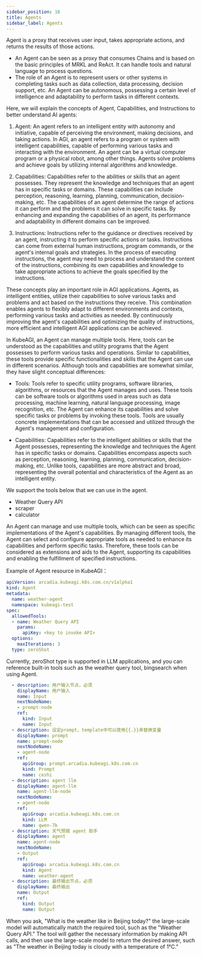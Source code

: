 ```yaml
---
sidebar_position: 16
title: Agents
sidebar_label: Agents
---
```


Agent is a proxy that receives user input, takes appropriate actions, and returns the results of those actions.

* An Agent can be seen as a proxy that consumes Chains and is based on the basic principles of MRKL and ReAct. It can handle tools and natural language to process questions.
* The role of an Agent is to represent users or other systems in completing tasks such as data collection, data processing, decision support, etc. An Agent can be autonomous, possessing a certain level of intelligence and adaptability to perform tasks in different contexts.

Here, we will explain the concepts of Agent, Capabilities, and Instructions to better understand AI agents:

1. Agent: An agent refers to an intelligent entity with autonomy and initiative, capable of perceiving the environment, making decisions, and taking actions. In AGI, an agent refers to a program or system with intelligent capabilities, capable of performing various tasks and interacting with the environment. An agent can be a virtual computer program or a physical robot, among other things. Agents solve problems and achieve goals by utilizing internal algorithms and knowledge.

2. Capabilities: Capabilities refer to the abilities or skills that an agent possesses. They represent the knowledge and techniques that an agent has in specific tasks or domains. These capabilities can include perception, reasoning, learning, planning, communication, decision-making, etc. The capabilities of an agent determine the range of actions it can perform and the problems it can solve in specific tasks. By enhancing and expanding the capabilities of an agent, its performance and adaptability in different domains can be improved.

3. Instructions: Instructions refer to the guidance or directives received by an agent, instructing it to perform specific actions or tasks. Instructions can come from external human instructions, program commands, or the agent's internal goals and strategies. In the process of executing instructions, the agent may need to process and understand the content of the instructions, combining its own capabilities and knowledge to take appropriate actions to achieve the goals specified by the instructions.

These concepts play an important role in AGI applications. Agents, as intelligent entities, utilize their capabilities to solve various tasks and problems and act based on the instructions they receive. This combination enables agents to flexibly adapt to different environments and contexts, performing various tasks and activities as needed. By continuously improving the agent's capabilities and optimizing the quality of instructions, more efficient and intelligent AGI applications can be achieved.


In KubeAGI, an Agent can manage multiple tools. Here, tools can be understood as the capabilities and utility programs that the Agent possesses to perform various tasks and operations. Similar to capabilities, these tools provide specific functionalities and skills that the Agent can use in different scenarios. Although tools and capabilities are somewhat similar, they have slight conceptual differences:

* Tools: Tools refer to specific utility programs, software libraries, algorithms, or resources that the Agent manages and uses. These tools can be software tools or algorithms used in areas such as data processing, machine learning, natural language processing, image recognition, etc. The Agent can enhance its capabilities and solve specific tasks or problems by invoking these tools. Tools are usually concrete implementations that can be accessed and utilized through the Agent's management and configuration.

* Capabilities: Capabilities refer to the intelligent abilities or skills that the Agent possesses, representing the knowledge and techniques the Agent has in specific tasks or domains. Capabilities encompass aspects such as perception, reasoning, learning, planning, communication, decision-making, etc. Unlike tools, capabilities are more abstract and broad, representing the overall potential and characteristics of the Agent as an intelligent entity.

We support the tools below that we can use in the agent.
- Weather Query API
- scraper
- calculator

An Agent can manage and use multiple tools, which can be seen as specific implementations of the Agent's capabilities. By managing different tools, the Agent can select and configure appropriate tools as needed to enhance its capabilities and perform specific tasks. Therefore, these tools can be considered as extensions and aids to the Agent, supporting its capabilities and enabling the fulfillment of specified instructions.

Example of Agent resource in KubeAGI：
```yaml
apiVersion: arcadia.kubeagi.k8s.com.cn/v1alpha1
kind: Agent
metadata:
  name: weather-agent
  namespace: kubeagi-test
spec:
  allowedTools:
  - name: Weather Query API
    params:
      apiKey: <key to invoke API>
  options:
    maxIterations: 3
  type: zeroShot
```
Currently, zeroShot type is supported in LLM applications, and you can reference built-in tools such as the weather query tool, bingsearch when using Agent.
```yaml
  - description: 用户输入节点，必须
    displayName: 用户输入
    name: Input
    nextNodeName:
    - prompt-node
    ref:
      kind: Input
      name: Input
  - description: 设定prompt，template中可以使用{{.}}来替换变量
    displayName: prompt
    name: prompt-node
    nextNodeName:
    - agent-node
    ref:
      apiGroup: prompt.arcadia.kubeagi.k8s.com.cn
      kind: Prompt
      name: ceshi
  - description: agent llm
    displayName: agent-llm
    name: agent-llm-node
    nextNodeName:
    - agent-node
    ref:
      apiGroup: arcadia.kubeagi.k8s.com.cn
      kind: LLM
      name: qwen-7b
  - description: 天气预报 agent 助手
    displayName: agent
    name: agent-node
    nextNodeName:
    - Output
    ref:
      apiGroup: arcadia.kubeagi.k8s.com.cn
      kind: Agent
      name: weather-agent
  - description: 最终输出节点，必须
    displayName: 最终输出
    name: Output
    ref:
      kind: Output
      name: Output
```
When you ask, "What is the weather like in Beijing today?" the large-scale model will automatically match the required tool, such as the "Weather Query API." The tool will gather the necessary information by making API calls, and then use the large-scale model to return the desired answer, such as "The weather in Beijing today is cloudy with a temperature of 1°C."
